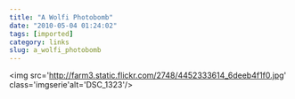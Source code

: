 ```yaml
---
title: "A Wolfi Photobomb"
date: "2010-05-04 01:24:02"
tags: [imported]
category: links
slug: a_wolfi_photobomb
---
```

	
<img src='http://farm3.static.flickr.com/2748/4452333614_6deeb4f1f0.jpg' class='imgserie'alt='DSC_1323'/>
